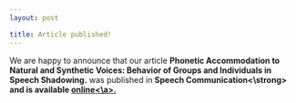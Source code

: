 ```yaml
---
layout: post

title: Article published!
---
```


We are happy to announce that our article <strong>Phonetic Accommodation to Natural and Synthetic Voices: Behavior of Groups and Individuals in Speech Shadowing.</strong> was published in <strong>Speech Communication<\strong> and is available <a href="http://www.sciencedirect.com/science/article/pii/S0167639320303095" target="_blank" rel="noopener">online<\a>.
